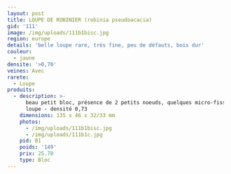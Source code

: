 ```yaml
---
layout: post
title: LOUPE DE ROBINIER (robinia pseudoacacia)
gid: '111'
image: /img/uploads/111b1bisc.jpg
region: europe
details: 'belle loupe rare, très fine, peu de défauts, bois dur'
couleur:
  - jaune
densite: '>0,70'
veines: Avec
rarete:
  - Loupe
produits:
  - description: >-
      beau petit bloc, présence de 2 petits noeuds, quelques micro-fissures de
      loupe - densité 0,73
    dimensions: 135 x 46 x 32/33 mm
    photos:
      - /img/uploads/111b1bisc.jpg
      - /img/uploads/111b1c.jpg
    pid: B1
    poids: '149'
    prix: 25.70
    type: Bloc
---
```


